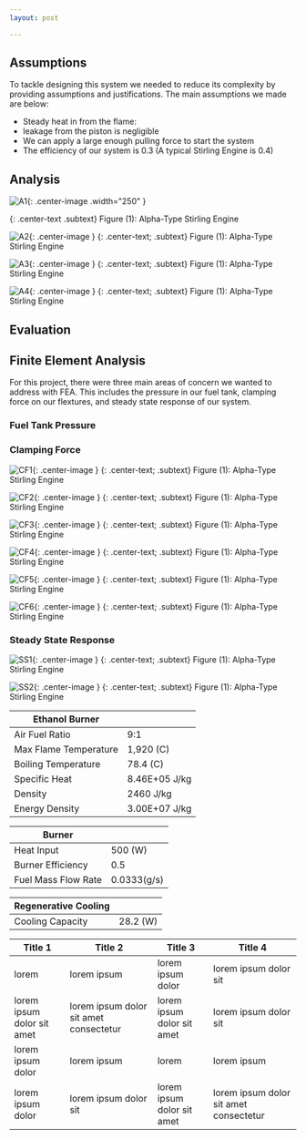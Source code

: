 ```yaml
---
layout: post

---
```


## Assumptions

To tackle designing this system we needed to reduce its complexity by providing assumptions and justifications. The main assumptions we made are below:

- Steady heat in from the flame:
- leakage from the piston is negligible
- We can apply a large enough pulling force to start the system
- The efficiency of our system is 0.3 (A typical Stirling Engine is 0.4)

## Analysis

![A1](https://eliaswheatfall.github.io/StirlingEngineOne/assets/ODE.png){: .center-image .width="250" }

{: .center-text .subtext}
Figure (1): Alpha-Type Stirling Engine

![A2](https://eliaswheatfall.github.io/StirlingEngineOne/assets/PvA.png){: .center-image }
{: .center-text; .subtext}
Figure (1): Alpha-Type Stirling Engine

![A3](https://eliaswheatfall.github.io/StirlingEngineOne/assets/TLC.png){: .center-image }
{: .center-text; .subtext}
Figure (1): Alpha-Type Stirling Engine

![A4](https://eliaswheatfall.github.io/StirlingEngineOne/assets/Goodman.png){: .center-image }
{: .center-text; .subtext}
Figure (1): Alpha-Type Stirling Engine



## Evaluation

## Finite Element Analysis

For this project, there were three main areas of concern we wanted to address with FEA. This includes the pressure in our fuel tank, clamping force on our flextures, and steady state response of our system.

### Fuel Tank Pressure

### Clamping Force
![CF1](https://eliaswheatfall.github.io/StirlingEngineOne/assets/mesh_overall_flexure.jpg){: .center-image }
{: .center-text; .subtext}
Figure (1): Alpha-Type Stirling Engine

![CF2](https://eliaswheatfall.github.io/StirlingEngineOne/assets/800N_FOS_Min.jpg){: .center-image }
{: .center-text; .subtext}
Figure (1): Alpha-Type Stirling Engine

![CF3](https://eliaswheatfall.github.io/StirlingEngineOne/assets/coldclamp_mesxh.jpg){: .center-image }
{: .center-text; .subtext}
Figure (1): Alpha-Type Stirling Engine


![CF4](https://eliaswheatfall.github.io/StirlingEngineOne/assets/x550N_FOS_sus_coldclamp.jpg){: .center-image }
{: .center-text; .subtext}
Figure (1): Alpha-Type Stirling Engine


![CF5](https://eliaswheatfall.github.io/StirlingEngineOne/assets/Pillow_625N_FOS.jpg){: .center-image }
{: .center-text; .subtext}
Figure (1): Alpha-Type Stirling Engine


![CF6](https://eliaswheatfall.github.io/StirlingEngineOne/assets/Pillow_Disp_625N.jpg){: .center-image }
{: .center-text; .subtext}
Figure (1): Alpha-Type Stirling Engine


### Steady State Response
![SS1](https://eliaswheatfall.github.io/StirlingEngineOne/assets/thermal_nocut.jpg){: .center-image }
{: .center-text; .subtext}
Figure (1): Alpha-Type Stirling Engine

![SS2](https://eliaswheatfall.github.io/StirlingEngineOne/assets/thermal_screenshot1.jpg){: .center-image }
{: .center-text; .subtext}
Figure (1): Alpha-Type Stirling Engine

Ethanol Burner       |                       |
--------------------- | --------------------- | 
Air Fuel Ratio        | 9:1                   | 
Max Flame Temperature | 1,920 (C)              | 
Boiling Temperature   | 78.4 (C)               | 
Specific Heat         | 8.46E+05 J/kg         | 
Density               | 2460 J/kg             |
Energy Density        | 3.00E+07 J/kg         |


Burner       |                       |
--------------------- | --------------------- | 
Heat Input            | 500 (W)                   | 
Burner Efficiency      | 0.5                      |
Fuel Mass Flow Rate   | 0.0333(g/s)               | 

Regenerative Cooling      |                       |
--------------------- | --------------------- | 
Cooling Capacity            | 28.2 (W)                   | 


Title 1 | Title 2 | Title 3 | Title 4
--- | --- | --- | ---
lorem | lorem ipsum | lorem ipsum dolor | lorem ipsum dolor sit
lorem ipsum dolor sit amet | lorem ipsum dolor sit amet consectetur | lorem ipsum dolor sit amet | lorem ipsum dolor sit
lorem ipsum dolor | lorem ipsum | lorem | lorem ipsum
lorem ipsum dolor | lorem ipsum dolor sit | lorem ipsum dolor sit amet | lorem ipsum dolor sit amet consectetur

